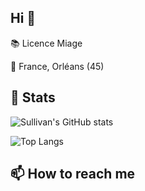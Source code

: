 ## Hi 👋

📚 Licence Miage

📍 France, Orléans (45)

## 🌱 Stats

![Sullivan's GitHub stats](https://github-readme-stats.vercel.app/api?username=SullivanDRT&show_icons=true&theme=radical)

![Top Langs](https://github-readme-stats.vercel.app/api/top-langs/?username=SullivanDRT&langs_count=8)

## 📫 How to reach me

<!--
**SullivanDRT/SullivanDRT** is a ✨ _special_ ✨ repository because its `README.md` (this file) appears on your GitHub profile.

Here are some ideas to get you started:

- 🔭 I’m currently working on ...
- 🌱 I’m currently learning ...
- 👯 I’m looking to collaborate on ...
- 🤔 I’m looking for help with ...
- 💬 Ask me about ...
- 📫 How to reach me: ...
- 😄 Pronouns: ...
- ⚡ Fun fact: ...
-->
